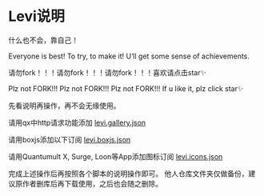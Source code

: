 # Levi说明
什么也不会，靠自己！


Everyone is best! To try, to make it! U‘ll get some sense of achievements.


请勿fork！！！请勿fork！！！请勿fork！！！喜欢请点击star✨


Plz not FORK!!! Plz not FORK!!! Plz not FORK!!! If u like it, plz click star✨


先看说明再操作，再不会无缘使用。

请用qx中http请求功能添加 [levi.gallery.json](https://raw.githubusercontent.com/czy13724/quantmultx/main/levi.gallery.json)

请用boxjs添加以下订阅 [levi.boxjs.json](https://raw.githubusercontent.com/czy13724/quantmultx/main/levi.boxjs.json)

请用Quantumult X, Surge, Loon等App添加图标订阅 [levi.icons.json](https://raw.githubusercontent.com/czy13724/LeviIcons/main/levi.icons.json)

完成上述操作后再按照各个脚本的说明操作即可。
他人仓库文件夹仅做备份，建议原作者删库后再下载使用，之后也会随之删除。
